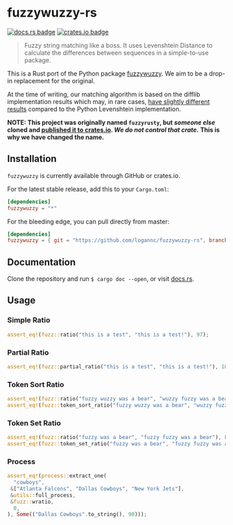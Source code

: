 # fuzzywuzzy-rs

[![docs.rs badge](https://docs.rs/fuzzywuzzy/badge.svg)](https://docs.rs/fuzzywuzzy) [![crates.io badge](https://img.shields.io/crates/v/fuzzywuzzy.svg)](https://crates.io/crates/fuzzywuzzy)

> Fuzzy string matching like a boss. It uses Levenshtein Distance to calculate the differences between sequences in a simple-to-use package.

This is a Rust port of the Python package [fuzzywuzzy](https://github.com/seatgeek/fuzzywuzzy). We aim to be a drop-in replacement for the original.

At the time of writing, our matching algorithm is based on the difflib implementation results which may, in rare cases, [have slightly different results](https://github.com/seatgeek/fuzzywuzzy/issues/128) compared to the Python Levenshtein implementation.

**NOTE: This project was originally named `fuzzyrusty`, but _someone else_ cloned and [published it to crates.io](https://crates.io/crates/fuzzyrusty). _We do not control that crate._ This is why we have changed the name.**

## Installation
`fuzzywuzzy` is currently available through GitHub or crates.io.

For the latest stable release, add this to your `Cargo.toml`:

```toml
[dependencies]
fuzzywuzzy = "*"
```

For the bleeding edge, you can pull directly from master:

```toml
[dependencies]
fuzzywuzzy = { git = "https://github.com/logannc/fuzzywuzzy-rs", branch = "master" }
```

## Documentation
Clone the repository and run `$ cargo doc --open`, or visit [docs.rs](https://docs.rs/crate/fuzzywuzzy/0.0.2).

## Usage
### Simple Ratio
```rust
assert_eq!(fuzz::ratio("this is a test", "this is a test!"), 97);
```
### Partial Ratio
```rust
assert_eq!(fuzz::partial_ratio("this is a test", "this is a test!"), 100);
```
### Token Sort Ratio
```rust
assert_eq!(fuzz::ratio("fuzzy wuzzy was a bear", "wuzzy fuzzy was a bear"), 91);
assert_eq!(fuzz::token_sort_ratio("fuzzy wuzzy was a bear", "wuzzy fuzzy was a bear", true, true), 100);
```
### Token Set Ratio
```rust
assert_eq!(fuzz::ratio("fuzzy was a bear", "fuzzy fuzzy was a bear"), 84);
assert_eq!(fuzz::token_set_ratio("fuzzy was a bear", "fuzzy fuzzy was a bear", true, true), 100);
```
### Process
```rust
assert_eq!(process::extract_one(
  "cowboys",
 &["Atlanta Falcons", "Dallas Cowboys", "New York Jets"],
 &utils::full_process,
 &fuzz::wratio,
  0,
), Some(("Dallas Cowboys".to_string(), 90)));
```

